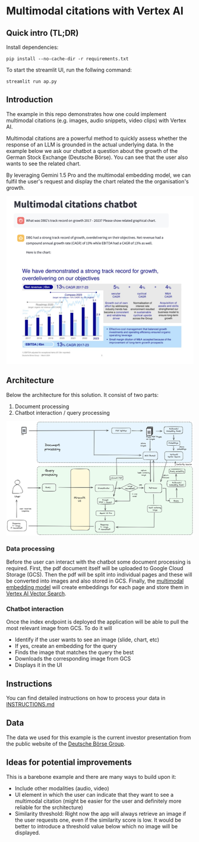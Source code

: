 # Multimodal citations with Vertex AI

## Quick intro (TL;DR)
Install dependencies:
```
pip install --no-cache-dir -r requirements.txt   
```

To start the streamlit UI, run the follwing command:

```
streamlit run ap.py
```

## Introduction
The example in this repo demonstrates how one could implement multimodal citations (e.g. images, audio snippets, video clips) with Vertex AI.

Multimodal citations are a powerful method to quickly assess whether the response of an LLM is grounded in the actual underlying data. In the example below we ask our chatbot a question about the growth of the German Stock Exchange (Deutsche Börse). You can see that the user also wants to see the related chart. 

By leveraging Gemini 1.5 Pro and the multimodal embedding model, we can fulfil the user's request and display the chart related the the organisation's growth.

![Chatbot](assets/chatbot.png)

## Architecture
Below the architecture for this solution. It consist of two parts:
1. Document processing
2. Chatbot interaction / query processing

![Architecture](assets/architecture.png)

### Data processing
Before the user can interact with the chatbot some document processing is required. First, the pdf document itself will be uploaded to Google Cloud Storage (GCS). Then the pdf will be split into individual pages and these will be converted into images and also stored in GCS. Finally, the [multimodal embedding model](https://cloud.google.com/vertex-ai/generative-ai/docs/embeddings/get-multimodal-embeddings) will create embeddings for each page and store them in [Vertex AI Vector Search](https://cloud.google.com/vertex-ai/docs/vector-search/overview?hl=en).


### Chatbot interaction
Once the index endpoint is deployed the application will be able to pull the most relevant image from GCS. To do it will
- Identify if the user wants to see an image (slide, chart, etc)
- If yes, create an embedding for the query
- Finds the image that matches the query the best
- Downloads the corresponding image from GCS
- Displays it in the UI

## Instructions
You can find detailed instructions on how to process your data in [INSTRUCTIONS.md](INSTRUCTIONS.md)

## Data
The data we used for this example is the current investor presentation from the public website of the [Deutsche Börse Group](https://www.deutsche-boerse.com/dbg-en/investor-relations/presentations).

## Ideas for potential improvements
This is a barebone example and there are many ways to build upon it:
- Include other modalities (audio, video)
- UI element in which the user can indicate that they want to see a multimodal citation (might be easier for the user and definitely more reliable for the srchitecture)
- Similarity threshold: Right now the app will always retrieve an image if the user requests one, even if the similarity score is low. It would be better to introduce a threshold value below which no image will be displayed.

